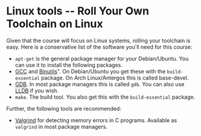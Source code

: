 # Linux tools -- Roll Your Own Toolchain on Linux

Given that the course will focus on Linux systems, rolling your toolchain is easy. Here is a conservative list of the software you'll need for this course:

  * `apt-get` is the general package manager for your
    Debian/Ubuntu. You can use it to install the following packages.
  * [GCC](https://gcc.gnu.org/) and
    [Binutils](https://www.gnu.org/software/binutils/)". On
    Debian/Ubuntu you get these with the `build-essential` package. On
    Arch Linux/Antergos this is called base-devel.
  * [GDB](https://www.gnu.org/software/gdb/). In most package managers
    this is called `gdb`.  You can also use
    [LLDB](https://lldb.llvm.org/) if you wish.
  * `make`. The build tool.  You also get this with the `build-essential` package.

Further, the following tools are recommended:

  * [Valgrind](http://www.valgrind.org/) for detecting memory errors
    in C programs.  Available as `valgrind` in most package managers.
